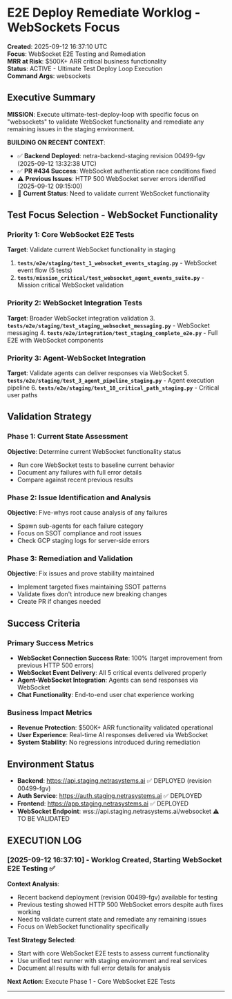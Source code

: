 # E2E Deploy Remediate Worklog - WebSockets Focus
**Created**: 2025-09-12 16:37:10 UTC  
**Focus**: WebSocket E2E Testing and Remediation  
**MRR at Risk**: $500K+ ARR critical business functionality  
**Status**: ACTIVE - Ultimate Test Deploy Loop Execution  
**Command Args**: websockets

## Executive Summary
**MISSION**: Execute ultimate-test-deploy-loop with specific focus on "websockets" to validate WebSocket functionality and remediate any remaining issues in the staging environment.

**BUILDING ON RECENT CONTEXT**:
- ✅ **Backend Deployed**: netra-backend-staging revision 00499-fgv (2025-09-12 13:32:38 UTC)
- ✅ **PR #434 Success**: WebSocket authentication race conditions fixed
- ⚠️ **Previous Issues**: HTTP 500 WebSocket server errors identified (2025-09-12 09:15:00)
- 🎯 **Current Status**: Need to validate current WebSocket functionality

## Test Focus Selection - WebSocket Functionality

### Priority 1: Core WebSocket E2E Tests
**Target**: Validate current WebSocket functionality in staging
1. **`tests/e2e/staging/test_1_websocket_events_staging.py`** - WebSocket event flow (5 tests)
2. **`tests/mission_critical/test_websocket_agent_events_suite.py`** - Mission critical WebSocket validation

### Priority 2: WebSocket Integration Tests  
**Target**: Broader WebSocket integration validation
3. **`tests/e2e/staging/test_staging_websocket_messaging.py`** - WebSocket messaging
4. **`tests/e2e/integration/test_staging_complete_e2e.py`** - Full E2E with WebSocket components

### Priority 3: Agent-WebSocket Integration
**Target**: Validate agents can deliver responses via WebSocket
5. **`tests/e2e/staging/test_3_agent_pipeline_staging.py`** - Agent execution pipeline
6. **`tests/e2e/staging/test_10_critical_path_staging.py`** - Critical user paths

## Validation Strategy

### Phase 1: Current State Assessment
**Objective**: Determine current WebSocket functionality status
- Run core WebSocket tests to baseline current behavior
- Document any failures with full error details
- Compare against recent previous results

### Phase 2: Issue Identification and Analysis  
**Objective**: Five-whys root cause analysis of any failures
- Spawn sub-agents for each failure category
- Focus on SSOT compliance and root issues
- Check GCP staging logs for server-side errors

### Phase 3: Remediation and Validation
**Objective**: Fix issues and prove stability maintained
- Implement targeted fixes maintaining SSOT patterns
- Validate fixes don't introduce new breaking changes
- Create PR if changes needed

## Success Criteria

### Primary Success Metrics
- **WebSocket Connection Success Rate**: 100% (target improvement from previous HTTP 500 errors)
- **WebSocket Event Delivery**: All 5 critical events delivered properly
- **Agent-WebSocket Integration**: Agents can send responses via WebSocket
- **Chat Functionality**: End-to-end user chat experience working

### Business Impact Metrics
- **Revenue Protection**: $500K+ ARR functionality validated operational
- **User Experience**: Real-time AI responses delivered via WebSocket
- **System Stability**: No regressions introduced during remediation

## Environment Status
- **Backend**: https://api.staging.netrasystems.ai ✅ DEPLOYED (revision 00499-fgv)
- **Auth Service**: https://auth.staging.netrasystems.ai ✅ DEPLOYED
- **Frontend**: https://app.staging.netrasystems.ai ✅ DEPLOYED  
- **WebSocket Endpoint**: wss://api.staging.netrasystems.ai/websocket ⚠️ TO BE VALIDATED

## EXECUTION LOG

### [2025-09-12 16:37:10] - Worklog Created, Starting WebSocket E2E Testing ✅

**Context Analysis**:
- Recent backend deployment (revision 00499-fgv) available for testing
- Previous testing showed HTTP 500 WebSocket errors despite auth fixes working
- Need to validate current state and remediate any remaining issues
- Focus on WebSocket functionality specifically

**Test Strategy Selected**:
- Start with core WebSocket E2E tests to assess current functionality
- Use unified test runner with staging environment and real services
- Document all results with full error details for analysis

**Next Action**: Execute Phase 1 - Core WebSocket E2E Tests

---